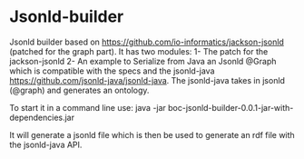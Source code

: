 # Jsonld-builder
Jsonld builder based on https://github.com/io-informatics/jackson-jsonld (patched for the graph part).
It has two modules:
1- The patch for the jackson-jsonld
2- An example to Serialize from Java an Jsonld @Graph which is compatible with the specs and the jsonld-java https://github.com/jsonld-java/jsonld-java.
The jsonld-java takes in jsonld (@graph) and generates an ontology.

To start it in a command line use: java -jar boc-jsonld-builder-0.0.1-jar-with-dependencies.jar

It will generate a jsonld file which is then be used to generate an rdf file with the jsonld-java API.
